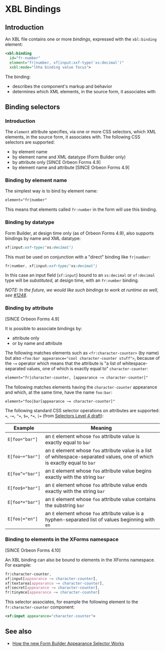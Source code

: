 # XBL Bindings

<!-- toc -->

## Introduction

An XBL file contains one or more *bindings*, expressed with the `xbl:binding` element:

```xml
<xbl:binding
  id="fr-number"
  element="fr|number, xf|input:xxf-type('xs:decimal')"
  xxbl:mode="lhha binding value focus">
```

The binding:

- describes the component's markup and behavior
- determines which XML elements, in the source form, it associates with

## Binding selectors

### Introduction

The `element` attribute specifies, via one or more CSS selectors, which XML elements, in the source form, it associates with. The following CSS selectors are supported:

- by element name
- by element name and XML datatype (Form Builder only)
- by attribute only [SINCE Orbeon Forms 4.9]
- by element name and attribute [SINCE Orbeon Forms 4.9]

### Binding by element name

The simplest way is to bind by element name:

```xml
element="fr|number"
```

This means that elements called `fr:number` in the form will use this binding.

### Binding by datatype

Form Builder, at design time only (as of Orbeon Forms 4.9), also supports bindings by name and XML datatype:

```css
xf|input:xxf-type('xs:decimal')
```

This must be used on conjunction with a "direct" binding like `fr|number`:

```css
fr|number, xf|input:xxf-type('xs:decimal')
```

In this case an input field (`xf:input`) bound to an `xs:decimal` or `xf:decimal` type will be *substituted*, at design time, with an `fr:number` binding.

*NOTE: In the future, we would like such bindings to work at runtime as well, see [#1248](https://github.com/orbeon/orbeon-forms/issues/1248).*

### Binding by attribute

[SINCE Orbeon Forms 4.9]

It is possible to associate bindings by:

- attribute only
- or by name and attribute

The following matches elements such as `<fr:character-counter>` (by name) but also `<foo:bar appearance="cool character-counter stuff">`,
because of the `~=` operator which means that the attribute is "a list of whitespace-separated values, one of which is exactly equal to"
`character-counter`:

```xml
element="fr|character-counter, [appearance ~= character-counter]"
```

The following matches elements having the `character-counter` appearance and which, at the same time, have the name `foo:bar`:

```xml
element="foo|bar[appearance ~= character-counter]"
```

The following standard CSS selector operations on attributes are supported: `=`, `~=`, `^=`, `$=`, `*=`, `|=` (from [Selectors Level 4 draft](http://dev.w3.org/csswg/selectors-4/)):

|Example        |Meaning|
|---------------|-------|
|`E[foo="bar"]`	|an `E` element whose `foo` attribute value is exactly equal to `bar`|
|`E[foo~="bar"]`|an `E` element whose `foo` attribute value is a list of whitespace-separated values, one of which is exactly equal to `bar`|
|`E[foo^="bar"]`|an `E` element whose `foo` attribute value begins exactly with the string `bar`|
|`E[foo$="bar"]`|an `E` element whose `foo` attribute value ends exactly with the string `bar`|
|`E[foo*="bar"]`|an `E` element whose `foo` attribute value contains the substring `bar`|
|<code>E[foo&#124;="en"]</code>	|an `E` element whose `foo` attribute value is a hyphen-separated list of values beginning with `en`|

### Binding to elements in the XForms namespace

[SINCE Orbeon Forms 4.10]

An XBL binding can also be bound to elements in the XForms namespace. For example:
   
```css
fr|character-counter,
xf|input[appearance ~= character-counter],
xf|textarea[appearance ~= character-counter],
xf|secret[appearance ~= character-counter],
fr|tinymce[appearance ~= character-counter]
```

This selector associates, for example the following element to the `fr:character-counter` component:

```xml
<xf:input appearance="character-counter">
```

## See also

- [How the new Form Builder Appearance Selector Works](http://blog.orbeon.com/2015/06/how-new-form-builder-appearance.html)
